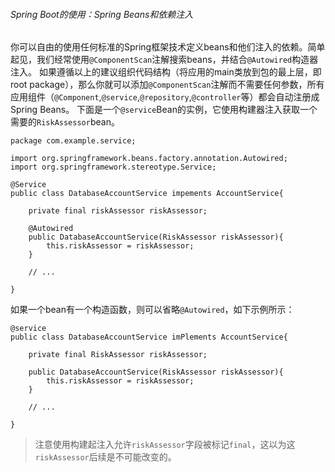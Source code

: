 ###### Spring Boot的使用：Spring Beans和依赖注入
你可以自由的使用任何标准的Spring框架技术定义beans和他们注入的依赖。简单起见，我们经常使用`@ComponentScan`注解搜索beans，并结合`@Autowired`构造器注入。
如果遵循以上的建议组织代码结构（将应用的main类放到包的最上层，即root package），那么你就可以添加`@ComponentScan`注解而不需要任何参数，所有应用组件（`@Component`,`@service`,`@repository`,`@controller`等）都会自动注册成Spring Beans。
下面是一个`@service`Bean的实例，它使用构建器注入获取一个需要的`RiskAssessor`bean。
```
package com.example.service;

import org.springframework.beans.factory.annotation.Autowired;
import org.springframework.stereotype.Service;

@Service
public class DatabaseAccountService impements AccountService{

    private final riskAssessor riskAssessor;
    
    @Autowired
    public DatabaseAccountService(RiskAssessor riskAssessor){
        this.riskAssessor = riskAssessor;
    }
    
    // ...
    
}
```
如果一个bean有一个构造函数，则可以省略`@Autowired`，如下示例所示：
```
@service 
public class DatabaseAccountService imPlements AccountService{
    
    private final RiskAssessor riskAssessor;
    
    public DatabaseAccountService(RiskAssessor riskAssessor){
        this.riskAssessor = riskAssessor;
    }
    
    // ...
    
}
```

> 注意使用构建起注入允许`riskAssessor`字段被标记`final`，这以为这`riskAssessor`后续是不可能改变的。